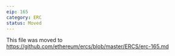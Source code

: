 ```yaml
---
eip: 165
category: ERC
status: Moved
---
```


This file was moved to https://github.com/ethereum/ercs/blob/master/ERCS/erc-165.md
